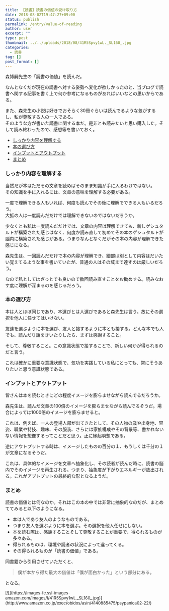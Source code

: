```yaml
---
title: 【読書】読書の価値の受け取り方
date: 2018-08-02T19:47:27+09:00
status: publish
permalink: /entry/value-of-reading
author: user
excerpt: ""
type: post
thumbnail: ../../uploads/2018/08/41R5Spvy1wL._SL160_.jpg
categories:
  - 読書
tag: []
post_format: []
---
```


森博嗣先生の「読書の価値」を読んだ。

なんとなくだが現在の読書へ対する姿勢へ変化が欲しかったのと、当ブログで読書へ関する記事を書く上で何か参考になるものがあればいいなとの思いからである。

また、森先生の小説は好きでおそらく30冊ぐらいは読んでるような気がするし、私が尊敬する人の一人である。  
そのような方が書いた読書に関する本だ。是非とも読みたいと思い購入した。そして読み終わったので、感想等を書いておく。

- [しっかり内容を理解する](#%E3%81%97%E3%81%A3%E3%81%8B%E3%82%8A%E5%86%85%E5%AE%B9%E3%82%92%E7%90%86%E8%A7%A3%E3%81%99%E3%82%8B)
- [本の選び方](#%E6%9C%AC%E3%81%AE%E9%81%B8%E3%81%B3%E6%96%B9)
- [インプットとアウトプット](#%E3%82%A4%E3%83%B3%E3%83%97%E3%83%83%E3%83%88%E3%81%A8%E3%82%A2%E3%82%A6%E3%83%88%E3%83%97%E3%83%83%E3%83%88)
- [まとめ](#%E3%81%BE%E3%81%A8%E3%82%81)

### しっかり内容を理解する

当然だが本はただその文章を読めばそのまま知識が手に入るわけではない。  
その知識を手に入れるには、文章の意味を理解する必要がある。

一度で理解できる人もいれば、何度も読んでその後に理解でできる人もいるだろう。  
大抵の人は一度読んだだけでは理解できないのではないだろうか。

少なくとも私は一度読んだだけでは、文章の内容は理解できても、新しゲシュタルトが構築された感じはなく、何度か読み直して初めてその本のゲシュタルトが脳内に構築された感じがある。つまりなんとなくだがその本の内容が理解できた感じになる。

森先生は、一回読んだだけで本の内容が理解でき、細部は別として内容はだいたい覚えてるような事を書いていたが、普通の人はその域まで達すのは厳しいだろう。

なので私としてはざっとでも良いので数回読み直すことをお勧めする。読みなおす度に理解が深まるのを感じるだろう。

### 本の選び方

本は人とほぼ同じであり、本選びとは人選びであると森先生は言う。故にその選択を他人に任せてはいけない。

友達を選ぶように本を選び、友人と接するように本とも接する。どんな本でも人でも、読んだり話をきいたりしたら、まずは感謝すること。

そして、尊敬すること。この意識状態で接することで、新しい何かが得られるのだと言う。

これは確かに重要な意識状態で、気功を実践している私にとっても、常にそうありたいと思う意識状態である。

### インプットとアウトプット

皆さんは本を読むときにどの程度イメージを膨らませながら読んでるだろうか。

森先生は、読んだ文章の100倍のイメージを膨らませながら読んでるそうだ。場合によっては1000倍のイメージを膨らませると。

これは、例えば、一人の登場人部が出てきたとして、その人物の歳や出身地、容姿、職業や特技、趣味、その服装、さらには家族構成やその背景等、書かれないない情報を想像するってことだと思う。正に縁起瞑想である。

逆にアウトプットする時は、イメージしたものの百分の１、もうしくは千分の１が文章になるそうだ。

これは、具体的なイメージを文章へ抽象化し、その読者が読んだ時に、読書の脳内でそのイメージを再生される。つまり、抽象度が下がりエネルギーが放出される。これがアプトプットの最終的な形となるようだ。

### まとめ

読書の価値とは何なのか。それはこの本の中では非常に抽象的なのだが、まとめててみると以下のようになる。

- 本は人であり友人のようなものである。
- つまり友人を選ぶように本を選ぶ。その選択を他人任せにしない。
- 本を読む際は、感謝することそして尊敬することが重要で、得られるものが多々ある。
- 得られるものは、環境や読者の状況によって違ってくる。
- その得られるものが「読書の価値」である。

同書籍から引用させていただくと、

> 僕が本から得た最大の価値は「僕が面白かった」という部分にある。

となる。

<div class="booklink-box" style="text-align:left;padding-bottom:20px;font-size:small;zoom: 1;overflow: hidden;"><div class="booklink-image" style="float:left;margin:0 15px 10px 0;">[![](https://images-fe.ssl-images-amazon.com/images/I/41R5Spvy1wL._SL160_.jpg)](http://www.amazon.co.jp/exec/obidos/asin/4140885475/psypanica02-22/)</div><div class="booklink-info" style="line-height:120%;zoom: 1;overflow: hidden;"><div class="booklink-name" style="margin-bottom:10px;line-height:120%">[読書の価値 (NHK出版新書 547)](http://www.amazon.co.jp/exec/obidos/asin/4140885475/psypanica02-22/)<div class="booklink-powered-date" style="font-size:8pt;margin-top:5px;font-family:verdana;line-height:120%">posted with [ヨメレバ](https://yomereba.com)</div></div><div class="booklink-detail" style="margin-bottom:5px;">森 博嗣 NHK出版 2018-04-06 </div><div class="booklink-link2" style="margin-top:10px;"><div class="shoplinkamazon" style="display:inline;margin-right:5px">[Amazon](http://www.amazon.co.jp/exec/obidos/asin/4140885475/psypanica02-22/)</div><div class="shoplinkkindle" style="display:inline;margin-right:5px">[Kindle](http://www.amazon.co.jp/exec/obidos/ASIN/B07CBHQQV4/psypanica02-22/)</div><div class="shoplinkrakuten" style="display:inline;margin-right:5px">[楽天ブックス](https://hb.afl.rakuten.co.jp/hgc/16c2f0d7.b600e952.16c2f0d8.0750ca08/yomereba_main_201808010902149833?pc=http%3A%2F%2Fbooks.rakuten.co.jp%2Frb%2F15438966%2F%3Fscid%3Daf_ich_link_urltxt%26m%3Dhttp%3A%2F%2Fm.rakuten.co.jp%2Fev%2Fbook%2F)</div></div></div><div class="booklink-footer" style="clear: left"></div></div>
